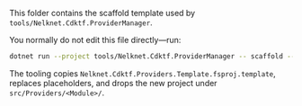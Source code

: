 This folder contains the scaffold template used by `tools/Nelknet.Cdktf.ProviderManager`.

You normally do not edit this file directly—run:

```bash
dotnet run --project tools/Nelknet.Cdktf.ProviderManager -- scaffold --provider-id <id> --source <publisher/name> --version <x.y.z>
```

The tooling copies `Nelknet.Cdktf.Providers.Template.fsproj.template`, replaces placeholders, and drops the new project under `src/Providers/<Module>/`.
